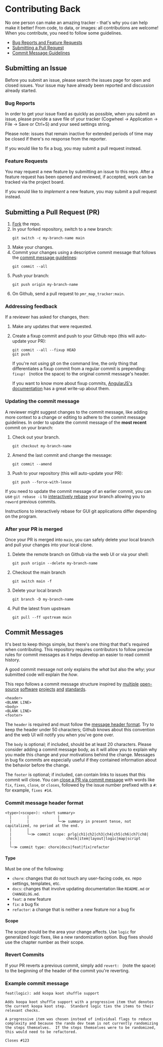 # Contributing Back
No one person can make an amazing tracker - that's why you can help make it better!  From code, to data, or images: all contributions are welcome!  When you contribute, you need to follow some guidelines.

- [Bug Reports and Feature Requests](#issue)
- [Submitting a Pull Request](#pr)
- [Commit Message Guidelines](#commits)

## <a name="issue"></a> Submitting an Issue
Before you submit an issue, please search the issues page for open and closed issues.  Your issue may have already been reported and discussion already started.

### Bug Reports
In order to get your issue fixed as quickly as possible, when you submit an issue, please provide a save file of your tracker (Cogwheel -> Application -> File -> Save or Ctrl+S) and your seed settings string.

Please note: issues that remain inactive for extended periods of time may be closed if there's no response from the reporter.

If you would like to fix a bug, you may submit a pull request instead.

### Feature Requests
You may request a new feature by submitting an issue to this repo.  After a feature request has been opened and reviewed, if accepted, work can be tracked via the project board.

If you would like to _implement_ a new feature, you may submit a pull request instead.

## <a name="pr"></a> Submitting a Pull Request (PR)
1. [Fork](https://docs.github.com/en/github/getting-started-with-github/fork-a-repo) the repo.
2. In your forked repository, switch to a new branch:
    ```
    git switch -c my-branch-name main
    ```
3. Make your changes.
4. Commit your changes using a descriptive commit message that follows the [commit message guidelines](#commits):
    ```
    git commit --all
    ```
5. Push your branch:
    ```
    git push origin my-branch-name
    ```
6. On Github, send a pull request to `pmr_map_tracker:main`.

### Addressing feedback
If a reviewer has asked for changes, then:
1. Make any updates that were requested.
2. Create a fixup commit and push to your Github repo (this will auto-update your PR):
    ```
    git commit --all --fixup HEAD
    git push
    ```
    If you're not using git on the command line, the only thing that differentiates a fixup commit from a regular commit is prepending: `fixup! ` (notice the space) to the original commit message's header.

    If you want to know more about fixup commits, [AngularJS's documentation](https://github.com/angular/angular/blob/2006f53b48449aa97236bf7955dea3f795092351/docs/FIXUP_COMMITS.md) has a great write-up about them.

### Updating the commit message
A reviewer might suggest changes to the commit message, like adding more context to a change or editing to adhere to the commit message guidelines.  In order to update the commit message of the **most recent** commit on your branch:
1. Check out your branch.
    ```
    git checkout my-branch-name
    ```
2. Amend the last commit and change the message:
    ```
    git commit --amend
    ```
3. Push to your repository (this will auto-update your PR):
    ```
    git push --force-with-lease
    ```

If you need to update the commit message of an earlier commit, you can use `git rebase -i` to [interactively rebase](https://git-scm.com/docs/git-rebase#_interactive_mode) your branch allowing you to `reword` previous commits.

Instructions to interactively rebase for GUI git applications differ depending on the program.

### After your PR is merged
Once your PR is merged into `main`, you can safely delete your local branch and pull your changes into your local clone.
1. Delete the remote branch on Github via the web UI or via your shell:
    ```
    git push origin --delete my-branch-name
    ```
2. Checkout the main branch
    ```
    git switch main -f
    ```
3. Delete your local branch
    ```
    git branch -D my-branch-name
    ```
4. Pull the latest from upstream
    ```
    git pull --ff upstream main
    ```

## <a name="commits"></a> Commit Messages
It's best to keep things simple, but there's one thing that that's required when contributing.  This repository requires contributors to follow precise rules for commit messages as it helps develop an easier to read commit history.

A good commit message not only explains the _what_ but also the _why_; your submitted code will explain the _how_.

This repo follows a commit message structure inspired by [multiple](https://github.com/kubernetes/community/blob/a4873c6e8c85204e390a953b6e0d61f4c08f37a6/contributors/guide/pull-requests.md#commit-message-guidelines) [open-source](https://go.dev/doc/contribute#commit_messages) [software](https://github.com/angular/angular/blob/2006f53b48449aa97236bf7955dea3f795092351/CONTRIBUTING.md#commit) [projects](https://www.electronjs.org/docs/latest/development/pull-requests#commit-message-guidelines) [and](https://cbea.ms/git-commit/) [standards](https://www.conventionalcommits.org/en/v1.0.0/).

```
<header>
<BLANK LINE>
<body>
<BLANK LINE>
<footer>
```

The `header` is required and must follow the [message header format](#header).  Try to keep the header under 50 characters; Github knows about this convention and the web UI will notify you when you've gone over.

The `body` is optional; if included, should be at least 20 characters.  Please consider adding a commit message body, as it will allow you to explain why you made this change and your motivations behind the change.  Messages in bug fix commits are especially useful if they contained information about the behavior before the change.

The `footer` is optional; if included, can contain links to issues that this commit will close.  You can [close a PR via commit message](https://docs.github.com/en/issues/tracking-your-work-with-issues/linking-a-pull-request-to-an-issue#linking-a-pull-request-to-an-issue-using-a-keyword) with words like `fix`, `fixes`, `close`, or `closes`, followed by the issue number prefixed with a `#`: for example, `fixes #14`.

### <a name="header"></a> Commit message header format
```
<type>(<scope>): <short summary>
  |       |             |
  |       |             └─≫ summary in present tense, not capitalized, no period at the end.
  |       |
  |       └─≫ commit scope: prlg|ch1|ch2|ch3|ch4|ch5|ch6|ch7|ch8|
  |                         check|item|layout|logic|map|script
  |
  └─≫ commit type: chore|docs|feat|fix|refactor
```

#### Type
Must be one of the following:
- `chore`: changes that do not touch any user-facing code, ex. repo settings, templates, etc.
- `docs`: changes that involve updating documentation like `README.md` or `CHANGELOG.md`.
- `feat`: a new feature
- `fix`: a bug fix
- `refactor`: a change that is neither a new feature nor a bug fix

#### Scope
The scope should be the area your change affects. Use `logic` for generalized logic fixes, like a new randomization option.  Bug fixes should use the chapter number as their scope.

### Revert Commits
If your PR reverts a previous commit, simply add `revert: ` (note the space) to the beginning of the header of the commit you're reverting.

### Example commit message
```
feat(logic): add koopa koot shuffle support

Adds koopa koot shuffle support with a progressive item that denotes
the current koopa koot step.  Standard logic ties the items to their
relevant checks.

A progressive item was chosen instead of individual flags to reduce
complexity and because the rando dev team is not currently randomizing
the steps themselves.  If the steps themselves were to be randomized,
this would need to be refactored.

Closes #123
```
